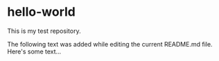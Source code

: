 # hello-world
This is my test repository.

The following text was added while editing the current README.md file.
Here's some text...
